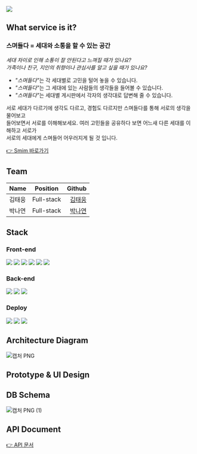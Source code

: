 ![](https://user-images.githubusercontent.com/65156388/191724846-e79ef17e-b3fb-40f6-847a-a54ac5a315ca.PNG)
## What service is it?
### 스며들다 = 세대와 소통을 할 수 있는 공간  

*세대 차이로 인해 소통이 잘 안된다고 느껴질 때가 있나요?  
가족이나 친구, 지인의 취향이나 관심사를 알고 싶을 때가 있나요?*

   * <em>"스며들다"</em>는 각 세대별로 고민을 털어 놓을 수 있습니다.  
   * <em>"스며들다"</em>는 그 세대에 있는 사람들의 생각들을 들어볼 수 있습니다.
   * <em>"스며들다"</em>는 세대별 게시판에서 각자의 생각대로 답변해 줄 수 있습니다.


서로 세대가 다르기에 생각도 다르고, 경험도 다르지만 스며들다를 통해 서로의 생각을 물어보고  
들어보면서 서로를 이해해보세요.  여러 고민들을 공유하다 보면 어느새 다른 세대를 이해하고 서로가  
서로의 세대에게 스며들어 어우러지게 될 것 입니다.

[👉 Smim 바로가기](https://smim.kro.kr/)

## Team
| Name | Position | Github |
|---|:---:|---:|
| 김태웅 | Full-stack | [김태웅](https://github.com/peacemaker474) |
| 박나연 | Full-stack | [박나연](https://github.com/nayeon-hub) |

## Stack
### **Front-end**
<img src="https://img.shields.io/badge/React-61DAFB?style=for-the-badge&logo=React&logoColor=black"> <img src="https://img.shields.io/badge/Redux-764ABC?style=for-the-badge&logo=Redux&logoColor=white"> <img src="https://img.shields.io/badge/ReactRouter-CA4245?style=for-the-badge&logo=ReactRouter&logoColor=white"> <img src="https://img.shields.io/badge/Axios-5A29E4?style=for-the-badge&logo=Axios&logoColor=white"> <img src="https://img.shields.io/badge/StyledComponents-DB7093?style=for-the-badge&logo=styledComponents&logoColor=white"> <img src="https://img.shields.io/badge/ReactQuery-FF4154?style=for-the-badge&logo=ReactQuery&logoColor=white">

### **Back-end**
<img src="https://img.shields.io/badge/Node.js-339933?style=for-the-badge&logo=Node.js&logoColor=white"> <img src="https://img.shields.io/badge/Express-000000?style=for-the-badge&logo=Express&logoColor=white"> <img src="https://img.shields.io/badge/MongoDB-47A248?style=for-the-badge&logo=MongoDB&logoColor=white">

### **Deploy**
<img src="https://img.shields.io/badge/Amazon EC2-FF9900?style=for-the-badge&logo=Amazon EC2&logoColor=white"> <img src="https://img.shields.io/badge/Amazon S3-569A31?style=for-the-badge&logo=Amazon S3&logoColor=white"> <img src="https://img.shields.io/badge/Amazon PM2-B037A?style=for-the-badge&logo=Amazon PM2&logoColor=white">

## Architecture Diagram
![캡처 PNG](https://user-images.githubusercontent.com/65156388/191733556-1ff554cd-a335-4ae9-98e3-92c224405cff.png)

## Prototype & UI Design

## DB Schema
![캡처 PNG (1)](https://user-images.githubusercontent.com/65156388/191733584-e6209cee-103e-4866-b063-436b65e67508.png)


## API Document
[👉 API 문서](https://charm-saturnalia-79b.notion.site/12-28-REST-API-1ca8895d57e14dfa8a759316079af45c)
